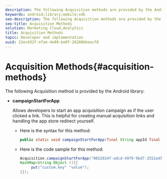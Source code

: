 ```yaml
---
description: The following Acquisition methods are provided by the Android library 
keywords: android;library;mobile;sdk
seo-description: The following Acquisition methods are provided by the Android library 
seo-title: Acquisition Methods
solution: Marketing Cloud,Analytics
title: Acquisition Methods
topic: Developer and implementation
uuid: 22ec432f-e7ae-4e89-be07-26206bbeacf8
---
```


# Acquisition Methods{#acquisition-methods}

The following Acquisition method is provided by the Android library:

* **campaignStartForApp**

  Allows developers to start an app acquisition campaign as if the user clicked a link. This is helpful for creating manual acquisition links and handling the app store redirect yourself. 

  * Here is the syntax for this method:

    ```java
    public static void campaignStartForApp(final String appId final Map<String Object> data); 
    ```

  * Here is the code sample for this method:

    ```java
    Acquisition.campaignStartForApp("0652024f-adcd-49f9-9bd7-2552a4564d2f" new 
    HashMap<String Object (){{
         put("custom.key" "value");
    }}); 
    ```
